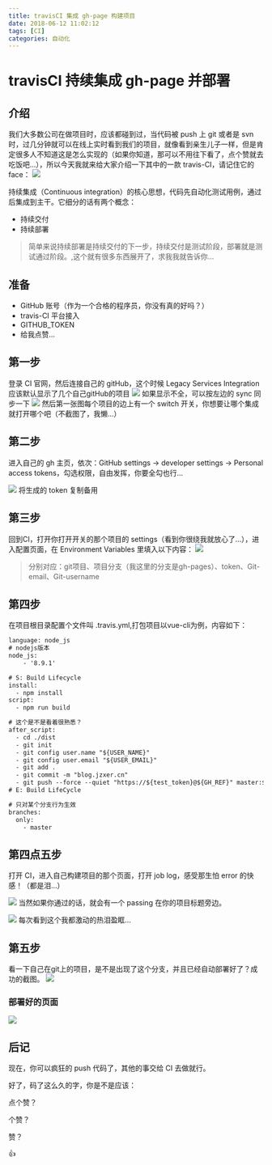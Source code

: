 ```yaml
---
title: travisCI 集成 gh-page 构建项目
date: 2018-06-12 11:02:12
tags: [CI]
categories: 自动化
---
```

# travisCI 持续集成 gh-page 并部署

## 介绍

我们大多数公司在做项目时，应该都碰到过，当代码被 push 上 git 或者是 svn 时，过几分钟就可以在线上实时看到我们的项目，就像看到亲生儿子一样，但是肯定很多人不知道这是怎么实现的（如果你知道，那可以不用往下看了，点个赞就去吃饭吧...），所以今天我就来给大家介绍一下其中的一款 travis-CI，请记住它的 face：
![](https://user-gold-cdn.xitu.io/2018/6/13/163f71251406fc86?w=72&h=55&f=jpeg&s=5120)

持续集成（Continuous integration）的核心思想，代码先自动化测试用例，通过后集成到主干。它细分的话有两个概念：

* 持续交付
* 持续部署
> 简单来说持续部署是持续交付的下一步，持续交付是测试阶段，部署就是测试通过阶段。,这个就有很多东西展开了，求我我就告诉你...

## 准备

* GitHub 账号（作为一个合格的程序员，你没有真的好吗？）
* travis-CI 平台接入
* GITHUB_TOKEN
* 给我点赞...

## 第一步

登录 CI 官网，然后连接自己的 gitHub，这个时候 Legacy Services Integration 应该默认显示了几个自己gitHub的项目
![](https://user-gold-cdn.xitu.io/2018/6/13/163f6c4922b8c7a6?w=761&h=546&f=jpeg&s=39527)
如果显示不全，可以按左边的 sync 同步一下
![](https://user-gold-cdn.xitu.io/2018/6/13/163f6c6433ce6888?w=318&h=204&f=jpeg&s=16141)
然后第一张图每个项目的边上有一个 switch 开关，你想要让哪个集成就打开哪个吧（不截图了，我懒...）

## 第二步

进入自己的 gh 主页，依次：GitHub settings -> developer settings -> Personal access tokens，勾选权限，自由发挥，你要全勾也行...

![](https://user-gold-cdn.xitu.io/2018/6/13/163f6d80fb076590?w=1050&h=878&f=jpeg&s=133880)
将生成的 token 复制备用

## 第三步

回到CI，打开你打开开关的那个项目的 settings（看到你很绕我就放心了...），进入配置页面，在 Environment Variables 里填入以下内容：
![](https://user-gold-cdn.xitu.io/2018/6/13/163f6f783dbe0143?w=832&h=374&f=jpeg&s=35978)
> 分别对应：git项目、项目分支（我这里的分支是gh-pages）、token、Git-email、Git-username

## 第四步

在项目根目录配置个文件叫 .travis.yml,打包项目以vue-cli为例，内容如下：

```txt
language: node_js
# nodejs版本
node_js:
    - '8.9.1'

# S: Build Lifecycle
install:
  - npm install
script:
  - npm run build

# 这个是不是看着很熟悉？
after_script:
  - cd ./dist
  - git init
  - git config user.name "${USER_NAME}"
  - git config user.email "${USER_EMAIL}"
  - git add .
  - git commit -m "blog.jzxer.cn"
  - git push --force --quiet "https://${test_token}@${GH_REF}" master:${P_BRANCH}
# E: Build LifeCycle

# 只对某个分支行为生效
branches:
  only:
    - master
```

## 第四点五步

打开 CI，进入自己构建项目的那个页面，打开 job log，感受那生怕 error 的快感！（都是泪...）

![](https://user-gold-cdn.xitu.io/2018/6/13/163f702606d46967?w=632&h=420&f=jpeg&s=50737)
当然如果你通过的话，就会有一个 passing 在你的项目标题旁边。

![](https://user-gold-cdn.xitu.io/2018/6/13/163f7035a73791e3?w=363&h=148&f=jpeg&s=11294)
每次看到这个我都激动的热泪盈眶...

## 第五步

看一下自己在git上的项目，是不是出现了这个分支，并且已经自动部署好了？成功的截图。
![](https://user-gold-cdn.xitu.io/2018/6/13/163f706697e8aeb8?w=355&h=306&f=jpeg&s=28047)

### 部署好的页面

![](https://user-gold-cdn.xitu.io/2018/6/13/163f708677ae9c6d?w=797&h=266&f=jpeg&s=42978)

## 后记

现在，你可以疯狂的 push 代码了，其他的事交给 CI 去做就行。

好了，码了这么久的字，你是不是应该：

点个赞？

个赞？

赞？

👍
